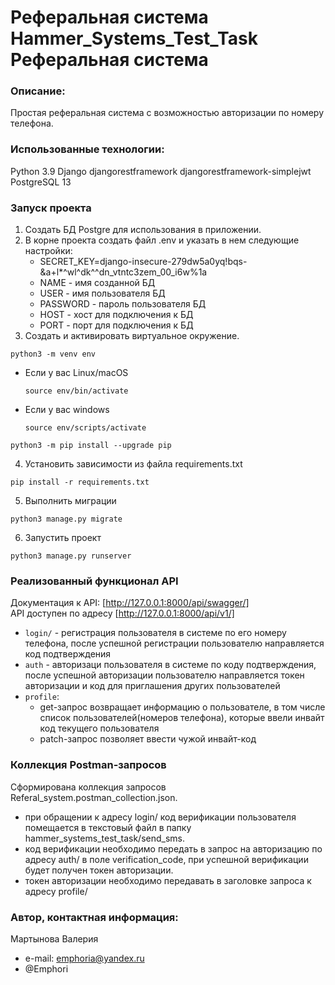 # Реферальная система Hammer_Systems_Test_Task Реферальная система

### Описание:
Простая реферальная система с возможностью авторизации по номеру телефона.

### Использованные технологии:

Python 3.9
Django 
djangorestframework 
djangorestframework-simplejwt 
PostgreSQL 13

### Запуск проекта

1) Создать БД Postgre для использования в приложении.
2) В корне проекта создать файл .env и указать в нем следующие настройки:
    - SECRET_KEY=django-insecure-279dw5a0yq!bqs-&a+l*^wl^dk^^dn_vtntc3zem_00_i6w%1a
    - NAME - имя созданной БД
    - USER - имя пользователя БД
    - PASSWORD - пароль пользователя БД
    - HOST - хост для подключения к БД
    - PORT - порт для подключения к БД
3) Создать и активировать виртуальное окружение.

```
python3 -m venv env
```

* Если у вас Linux/macOS

    ```
    source env/bin/activate
    ```

* Если у вас windows

    ```
    source env/scripts/activate
    ```

```
python3 -m pip install --upgrade pip
```
4) Установить зависимости из файла requirements.txt

```
pip install -r requirements.txt
```

5) Выполнить миграции

```
python3 manage.py migrate
```

6) Запустить проект

```
python3 manage.py runserver
```

### Реализованный функционал API

Документация к API: [http://127.0.0.1:8000/api/swagger/]  
API доступен по адресу [http://127.0.0.1:8000/api/v1/]

- `login/` - регистрация пользователя в системе по его номеру телефона, после успешной регистрации пользователю направляется код подтверждения
- `auth` - авторизаци пользователя в системе по коду подтверждения, после успешной авторизации пользователю направляется токен авторизации и код для приглашения других пользователей
- `profile`:
    - get-запрос возвращает информацию о пользователе, в том числе список пользователей(номеров телефона), которые ввели инвайт код текущего пользователя
    - patch-запрос позволяет ввести чужой инвайт-код 

### Коллекция Postman-запросов

Сформирована коллекция запросов Referal_system.postman_collection.json.
- при обращении к адресу login/ код верификации пользователя помещается в текстовый файл в папку hammer_systems_test_task/send_sms.
- код верификации необходимо передать в запрос на авторизацию по адресу auth/ в поле verification_code, при успешной верификации будет получен токен авторизации.
- токен авторизации необходимо передавать в заголовке запроса к адресу profile/

### Автор, контактная информация:

Мартынова Валерия
* e-mail: emphoria@yandex.ru
* @Emphori